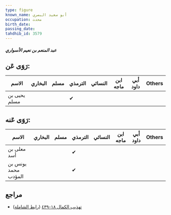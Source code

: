 ```yaml
---
type: figure
known_name: أبو سعيد البصري
occupation: محدث
birth_date:
passing_date:
tahdhib_id: 3579
---
```

##### عبد المنعم بن نعيم الأسواري

## رَوَى عَن:
| الاسم        | البخاري | مسلم | الترمذي | النسائي | ابن ماجه | أبي داود | Others |
| ------------ | ------- | ---- | ------- | ------- | -------- | -------- | ------ |
| يحيى بن مسلم |         |      | ✔       |         |          |          |        |
## رَوَى عَنه:
| الاسم               | البخاري | مسلم | الترمذي | النسائي | ابن ماجه | أبي داود | Others |
| ------------------- | ------- | ---- | ------- | ------- | -------- | -------- | ------ |
| معلى بن أسد         |         |      | ✔       |         |          |          |        |
| يونس بن محمد المؤدب |         |      | ✔       |         |          |          |        |
## مراجع
- [تهذيب الكمال ١٨-٤٣٩](obsidian://open?vault=Tahdhib-al-Kamal&file=Figures/٣٥٧٩-عبد%20المنعم%20بن%20نعيم%20الأسواري) ([رابط الشاملة](https://shamela.ws/book/3722/9472))